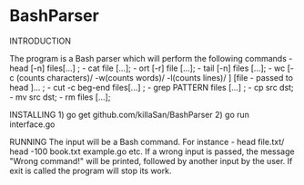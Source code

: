 # BashParser

INTRODUCTION

The program is a Bash parser which will perform the following commands
	- head [-n] files[...] ;
	- cat file [...];
	-  ort [-r] file [...];
	- tail [-n] files [...];
	- wc [-c (counts characters)/ -w(counts words)/ -l(counts lines)/ ] [file - passed to head ]... ;
	- cut -c beg-end files[...] ;
	- grep PATTERN files [...] ;
	- cp src dst;
	- mv src dst;
	- rm files [...];

INSTALLING
	1) go get github.com/killaSan/BashParser
	2) go run interface.go 

RUNNING
	The input will be a Bash command. For instance - head file.txt/ head -100 book.txt example.go etc. If a wrong input is passed, the message "Wrong command!" will be printed, followed by another input by the user. If exit is called the program will stop its work.
